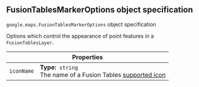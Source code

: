 <h2 id="FusionTablesMarkerOptions">
FusionTablesMarkerOptions
object specification
</h2><p>
<code><span itemprop="path">google.maps</span>.<span itemprop="name">FusionTablesMarkerOptions</span></code>
object specification
</p><p>Options which control the appearance of point features in a <code>FusionTablesLayer</code>.</p><table class="properties responsive" summary="object FusionTablesMarkerOptions - Properties">
<thead>
<tr><th colspan="2">Properties</th>
</tr></thead>
<tbody>
<tr>
<td><code>iconName</code></td>
<td><div><strong>Type:</strong>&nbsp; <code>string</code></div>
<div class="desc">The name of a Fusion Tables <a href="http://www.google.com/fusiontables/DataSource?dsrcid=308519"> supported icon</a></div></td>
</tr>
</tbody>
</table>